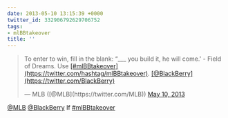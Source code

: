 ```yaml
---
date: 2013-05-10 13:15:39 +0000
twitter_id: 332906792629706752
tags:
- mlBBtakeover
title: ''
---
```


<blockquote class="twitter-tweet"><p lang="en" dir="ltr">To enter to win, fill in the blank: “___ you build it, he will come.&#39; - Field of Dreams. Use <a href="https://twitter.com/hashtag/mlBBtakeover?src=hash&amp;ref_src=twsrc%5Etfw">[#mlBBtakeover](https://twitter.com/hashtag/mlBBtakeover)</a>. <a href="https://twitter.com/BlackBerry?ref_src=twsrc%5Etfw">[@BlackBerry](https://twitter.com/BlackBerry)</a></p>&mdash; MLB ([@MLB](https://twitter.com/MLB)) <a href="https://twitter.com/MLB/status/332903435160653824?ref_src=twsrc%5Etfw">May 10, 2013</a></blockquote>
<script async src="https://platform.twitter.com/widgets.js" charset="utf-8"></script>

[@MLB](https://twitter.com/MLB) [@BlackBerry](https://twitter.com/BlackBerry) If [#mlBBtakeover](https://twitter.com/hashtag/mlBBtakeover)
